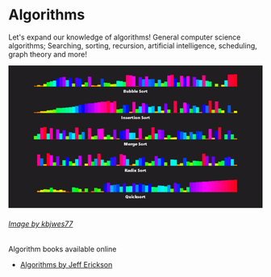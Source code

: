 # Algorithms
Let's expand our knowledge of algorithms! General computer science algorithms; Searching, sorting, recursion, artificial intelligence, scheduling, graph theory and more!

![alt text](https://github.com/unobatbayar/algorithms/blob/master/images/project7.gif)

###### [Image by kbjwes77](https://gfycat.com/flimsygivinghart-programming-algorithms-gamemaker-insertion)

Algorithm books available online
 - [Algorithms by Jeff Erickson](http://jeffe.cs.illinois.edu/teaching/algorithms/book/Algorithms-JeffE.pdf)
